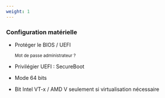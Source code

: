 ```yaml
---
weight: 1
---
```

### Configuration matérielle

- Protéger le BIOS / UEFI

    <small>Mot de passe administrateur ?</small>
- Privilégier UEFI : SecureBoot
- Mode 64 bits
- Bit Intel VT-x / AMD V seulement si virtualisation nécessaire
